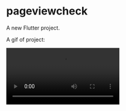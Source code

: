 # pageviewcheck

A new Flutter project.

A gif of project:

![alt text](https://github.com/naveenyadav15/Flutter-Examples/blob/calender/pageview.mp4)
